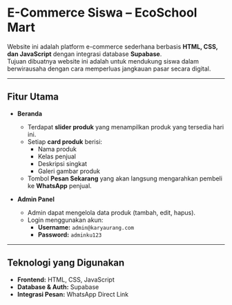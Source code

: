 #  E-Commerce Siswa – EcoSchool Mart

Website ini adalah platform e-commerce sederhana berbasis **HTML, CSS, dan JavaScript** dengan integrasi database **Supabase**.  
Tujuan dibuatnya website ini adalah untuk mendukung siswa dalam berwirausaha dengan cara memperluas jangkauan pasar secara digital.  

---

##  Fitur Utama
- **Beranda**
  - Terdapat **slider produk** yang menampilkan produk yang tersedia hari ini.
  - Setiap **card produk** berisi:
    - Nama produk
    - Kelas penjual
    - Deskripsi singkat
    - Galeri gambar produk
  - Tombol **Pesan Sekarang** yang akan langsung mengarahkan pembeli ke **WhatsApp** penjual.

- **Admin Panel**
  - Admin dapat mengelola data produk (tambah, edit, hapus).
  - Login menggunakan akun:
    - **Username:** `admin@karyaurang.com`  
    - **Password:** `adminku123`

---

##  Teknologi yang Digunakan
- **Frontend:** HTML, CSS, JavaScript
- **Database & Auth:** Supabase
- **Integrasi Pesan:** WhatsApp Direct Link
